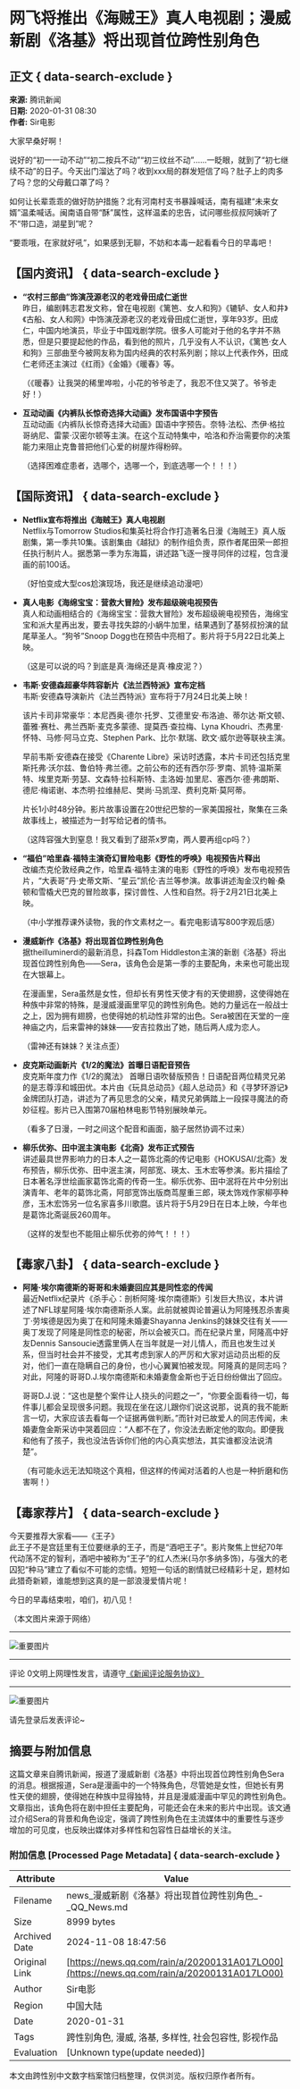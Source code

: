 # 网飞将推出《海贼王》真人电视剧；漫威新剧《洛基》将出现首位跨性别角色

## 正文 { data-search-exclude }


**来源:** 腾讯新闻  
**日期:** 2020-01-31 08:30  
**作者:** Sir电影  

大家早桑好啊！

说好的“初一一动不动”“初二按兵不动”“初三纹丝不动”......一眨眼，就到了“初七继续不动”的日子。今天出门溜达了吗？收到xxx局的群发短信了吗？肚子上的肉多了吗？您的父母戴口罩了吗？

如何让长辈乖乖的做好防护措施？北有河南村支书暴躁喊话，南有福建“未来女婿”温柔喊话。闽南语自带“酥”属性，这样温柔的忠告，试问哪些叔叔阿姨听了不“带口造，湖星到”呢？

“要乖哦，在家就好吼”，如果感到无聊，不妨和本毒一起看看今日的早毒吧！

## 【国内资讯】 { data-search-exclude }

- **“农村三部曲”饰演茂源老汉的老戏骨田成仁逝世**  
  昨日，编剧韩志君发文称，曾在电视剧《篱笆、女人和狗》《辘轳、女人和井》《古船、女人和网》中饰演茂源老汉的老戏骨田成仁逝世，享年93岁。田成仁，中国内地演员，毕业于中国戏剧学院。很多人可能对于他的名字并不熟悉，但是只要提起他的作品，看到他的照片，几乎没有人不认识，《篱笆·女人和狗》三部曲至今被网友称为国内经典的农村系列剧；除以上代表作外，田成仁老师还主演过《红雨》《金婚》《暖春》等。

  （《暖春》让我哭的稀里哗啦，小花的爷爷走了，我忍不住又哭了。爷爷走好！）

- **互动动画《内裤队长惊奇选择大动画》发布国语中字预告**  
  互动动画《内裤队长惊奇选择大动画》国语中字预告。奈特·法松、杰伊·格拉哥纳尼、雷蒙·汉密尔顿等主演。在这个互动特集中，哈洛和乔治需要你的决策能力来阻止克鲁普把他们心爱的树屋炸得粉碎。

  （选择困难症患者，选哪个，选哪一个，到底选哪一个！！！）

## 【国际资讯】 { data-search-exclude }

- **Netflix宣布将推出《海贼王》真人电视剧**  
  Netflix与Tomorrow Studios和集英社将合作打造著名日漫《海贼王》真人版剧集，第一季共10集。该剧集由《越狱》的制作组负责，原作者尾田荣一郎担任执行制片人。据悉第一季为东海篇，讲述路飞逐一搜寻同伴的过程，包含漫画的前100话。

  （好怕变成大型cos尬演现场，我还是继续追动漫吧）

- **真人电影《海绵宝宝：营救大冒险》发布超级碗电视预告**  
  真人和动画相结合的《海绵宝宝：营救大冒险》发布超级碗电视预告，海绵宝宝和派大星再出发，要去寻找失踪的小蜗牛加里，结果遇到了基努叔扮演的鼠尾草圣人。“狗爷”Snoop Dogg也在预告中亮相了。影片将于5月22日北美上映。

  （这是可以说的吗？到底是真·海绵还是真·橡皮泥？）

- **韦斯·安德森超豪华阵容新片《法兰西特派》宣布定档**  
  韦斯·安德森导演新片《法兰西特派》宣布将于7月24日北美上映！

  该片卡司非常豪华：本尼西奥·德尔·托罗、艾德里安·布洛迪、蒂尔达·斯文顿、蕾雅·赛杜、弗兰西斯·麦克多蒙德、提莫西·查拉梅、Lyna Khoudri、杰弗里·怀特、马修·阿马立克、Stephen Park、比尔·默瑞、欧文·威尔逊等联袂主演。

  早前韦斯·安德森在接受《Charente Libre》采访时透露，本片卡司还包括克里斯托弗·沃尔兹、鲁伯特·弗兰德。之前公布的还有西尔莎·罗南、凯特·温斯莱特、埃里克斯·劳瑟、文森特·拉科斯特、圭洛姆·加里尼、塞西尔·德·弗朗斯、德尼·梅诺谢、本杰明·拉维赫尼、樊尚·马凯涅、费利克斯·莫阿蒂。

  片长1小时48分钟。影片故事设置在20世纪巴黎的一家美国报社，聚集在三条故事线上，被描述为一封写给记者的情书。

  （这阵容强大到窒息！我又看到了甜茶x罗南，两人要再组cp吗？）

- **“福伯”哈里森·福特主演奇幻冒险电影《野性的呼唤》电视预告片释出**  
  改编杰克伦敦经典之作，哈里森·福特主演的电影《野性的呼唤》发布电视预告片，“大表哥”丹·史蒂文斯、“星云”凯伦·吉兰等参演。故事讲述淘金汉约翰·桑顿和雪橇犬巴克的冒险故事，探讨兽性、人性和自然。将于2月21日北美上映。

  （中小学推荐课外读物，我的作文素材之一。看完电影请写800字观后感）

- **漫威新作《洛基》将出现首位跨性别角色**  
  据theilluminerdi的最新消息，抖森Tom Hiddleston主演的新剧《洛基》将出现首位跨性别角色——Sera，该角色会是第一季的主要配角，未来也可能出现在大银幕上。

  在漫画里，Sera虽然是女性，但却长有男性天使才有的天使翅膀，这使得她在种族中非常的特殊，是漫威漫画里罕见的跨性别角色。她的力量远在一般战士之上，因为拥有翅膀，也使得她的机动性非常的出色。Sera被困在天堂的一座神庙之内，后来雷神的妹妹——安吉拉救出了她，随后两人成为恋人。

  （雷神还有妹妹？关注点歪）

- **皮克斯动画新片《1/2的魔法》首曝日语配音预告**  
  皮克斯年度力作《1/2的魔法》 首曝日语吹替版预告！日语配音两位精灵兄弟的是志尊淳和城田优。本片由《玩具总动员》《超人总动员》和《寻梦环游记》金牌团队打造，讲述为了再见思念的父亲，精灵兄弟俩踏上一段探寻魔法的奇妙征程。影片已入围第70届柏林电影节特别展映单元。

  （看多了日漫，一时之间这个配音和画面，脑子居然协调不过来）

- **柳乐优弥、田中泯主演电影《北斋》发布正式预告**  
  讲述最具世界影响力的日本人之一葛饰北斋的传记电影《HOKUSAI/北斋》发布预告，柳乐优弥、田中泯主演，阿部宽、瑛太、玉木宏等参演。影片描绘了日本著名浮世绘画家葛饰北斋的传奇一生。柳乐优弥、田中泯将在片中分别出演青年、老年的葛饰北斋，阿部宽饰出版商茑屋重三郎，瑛太饰戏作家柳亭种彦，玉木宏饰另一位名家喜多川歌麿。该片将于5月29日在日本上映，今年也是葛饰北斋诞辰260周年。

  （这样的发型也不能阻止柳乐优弥的帅气！！！）

## 【毒家八卦】 { data-search-exclude }

- **阿隆·埃尔南德斯的哥哥和未婚妻回应其是同性恋的传闻**  
  最近Netflix纪录片《杀手心：剖析阿隆·埃尔南德斯》引发巨大热议，本片讲述了NFL球星阿隆·埃尔南德斯杀人案。此前就被舆论普遍认为阿隆残忍杀害奥丁·劳埃德是因为奥丁在和阿隆未婚妻Shayanna Jenkins的妹妹交往有关——奥丁发现了阿隆是同性恋的秘密，所以会被灭口。而在纪录片里，阿隆高中好友Dennis Sansoucie透露里俩人在当年就是一对儿情人，而且也发生过关系，但当时社会并不接受，尤其考虑到家人的严厉和大家对运动员出柜的反对，他们一直在隐瞒自己的身份，也小心翼翼怕被发现。阿隆真的是同志吗？对此，阿隆的哥哥D.J.埃尔南德斯和未婚妻詹金斯也于近日纷纷做出了回应。

  哥哥D.J.说：“这也是整个案件让人挠头的问题之一”，“你要全面看待一切，每件事儿都会呈现很多问题。我现在坐在这儿跟你们说这说那，说真的我不能断言一切，大家应该去看每一个证据再做判断。”而针对已故爱人的同志传闻，未婚妻詹金斯采访中哭着回应：“人都不在了，你没法去断定他的取向。即便我和他有了孩子，我也没法告诉你们他的内心真实想法，其实谁都没法说清楚”。

  （有可能永远无法知晓这个真相，但这样的传闻对活着的人也是一种折磨和伤害啊！）

## 【毒家荐片】 { data-search-exclude }

今天要推荐大家看——《王子》  
此王子不是宫廷里有王位要继承的王子，而是“酒吧王子”。影片聚焦上世纪70年代动荡不定的智利，酒吧中被称为“王子”的红人杰米(马尔多纳多饰)，与强大的老囚犯“种马”建立了看似不可能的恋情。短短一句话的剧情就已经精彩十足，题材如此猎奇新颖，谁能想到这真的是一部浪漫爱情片呢！

今日的早毒结束啦，咱们，初八见！

（本文图片来源于网络）

---

![重要图片](https://inews.gtimg.com/newsapp_bt/0/1012205723968_6694/0)

---

评论 0文明上网理性发言，请遵守[《新闻评论服务协议》](https://new.qq.com/static/coralinfo.htm)

---

![重要图片](http://inews.gtimg.com/newsapp_ls/0/12597139796/0)

请先登录后发表评论~

## 摘要与附加信息

<!-- tcd_abstract -->
这篇文章来自腾讯新闻，报道了漫威新剧《洛基》中将出现首位跨性别角色Sera的消息。根据报道，Sera是漫画中的一个特殊角色，尽管她是女性，但她长有男性天使的翅膀，使得她在种族中显得独特，并且是漫威漫画中罕见的跨性别角色。文章指出，该角色将在剧中担任主要配角，可能还会在未来的影片中出现。该文通过介绍Sera的背景和角色设定，强调了跨性别角色在主流媒体中的重要性与逐步增加的可见度，也反映出媒体对多样性和包容性日益增长的关注。
<!-- tcd_abstract_end -->

### 附加信息 [Processed Page Metadata] { data-search-exclude }

| Attribute       | Value                                  |
|-----------------|----------------------------------------|
| Filename        | news_漫威新剧《洛基》将出现首位跨性别角色_-_QQ_News.md                             |
| Size            | 8999 bytes                           |
| Archived Date   | 2024-11-08 18:47:56                             |
| Original Link   | [https://news.qq.com/rain/a/20200131A017LO00](https://news.qq.com/rain/a/20200131A017LO00)                       |
| Author          | Sir电影                               |
| Region          | 中国大陆                               |
| Date            | 2020-01-31                                 |
| Tags            | 跨性别角色, 漫威, 洛基, 多样性, 社会包容性, 影视作品                                 |
| Evaluation            | [Unknown type(update needed)]                                 |
<!-- tcd_table_end -->

本文由跨性别中文数字档案馆归档整理，仅供浏览。版权归原作者所有。
